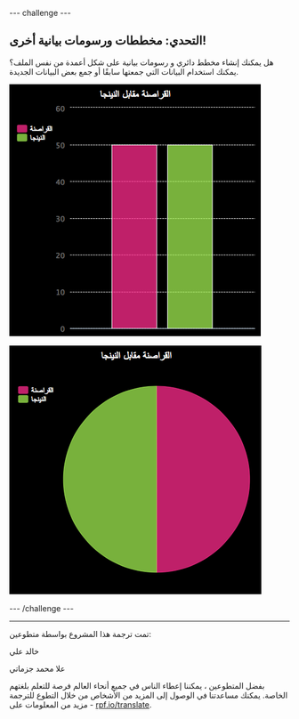 --- challenge ---

## التحدي: مخططات ورسومات بيانية أخرى!

هل يمكنك إنشاء مخطط دائري و رسومات بيانية على شكل أعمدة من نفس الملف؟ يمكنك استخدام البيانات التي جمعتها سابقًا أو جمع بعض البيانات الجديدة.

![لقطة شاشة](images/pets-pn-bar.png)

![لقطة الشاشة](images/pets-pn.png)

--- /challenge ---


***
تمت ترجمة هذا المشروع بواسطة متطوعين:

خالد علي

علا محمد جزماتي

بفضل المتطوعين ، يمكننا إعطاء الناس في جميع أنحاء العالم فرصة للتعلم بلغتهم الخاصة. يمكنك مساعدتنا في الوصول إلى المزيد من الأشخاص من خلال التطوع للترجمة - مزيد من المعلومات على [rpf.io/translate](https://rpf.io/translate).